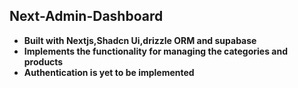 ## Next-Admin-Dashboard
- **Built with Nextjs,Shadcn Ui,drizzle ORM and supabase**
- **Implements the functionality for managing the categories and products**
- **Authentication is yet to be implemented**